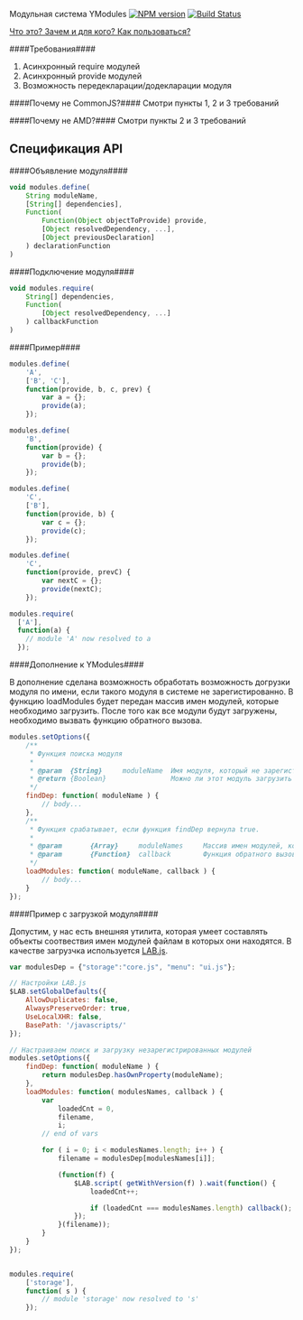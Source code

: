Модульная система YModules [![NPM version](https://badge.fury.io/js/ym.png)](http://badge.fury.io/js/ym) [![Build Status](https://travis-ci.org/ymaps/modules.png?branch=master)](https://travis-ci.org/ymaps/modules)

[Что это? Зачем и для кого? Как пользоваться?](https://github.com/ymaps/modules/blob/master/what-is-this.md)

####Требования####
  1. Асинхронный require модулей
  2. Асинхронный provide модулей
  3. Возможность передекларации/додекларации модуля

####Почему не CommonJS?####
Смотри пункты 1, 2 и 3 требований

####Почему не AMD?####
Смотри пункты 2 и 3 требований

Спецификация API
----------------

####Объявление модуля####
````javascript
void modules.define(
    String moduleName,
    [String[] dependencies],
    Function(
        Function(Object objectToProvide) provide,
        [Object resolvedDependency, ...],
        [Object previousDeclaration]
    ) declarationFunction
)
````
####Подключение модуля####
````javascript
void modules.require(
    String[] dependencies,
    Function(
        [Object resolvedDependency, ...]
    ) callbackFunction
)
````

####Пример####

````javascript
modules.define(
    'A',
    ['B', 'C'],
    function(provide, b, c, prev) {
        var a = {};
        provide(a);
    });

modules.define(
    'B',
    function(provide) {
        var b = {};
        provide(b);
    });

modules.define(
    'C',
    ['B'],
    function(provide, b) {
        var c = {};
        provide(c);
    });

modules.define(
    'C',
    function(provide, prevC) {
        var nextC = {};
        provide(nextC);
    });

modules.require(
  ['A'],
  function(a) {
    // module 'A' now resolved to a
  });
````

####Дополнение к YModules####

В дополнение сделана возможность обработать возможность догрузки модуля по имени, если такого модуля в системе не зарегистированно. В функцию loadModules будет передан массив имен модулей, которые необходимо загрузить. После того как все модули будут загружены, необходимо вызвать функцию обратного вызова.

````javascript
modules.setOptions({
    /**
     * Функция поиска модуля
     *
     * @param  {String}     moduleName  Имя модуля, который не зарегистирован в системе
     * @return {Boolean}                Можно ли этот модуль загрузить
     */
    findDep: function( moduleName ) {
        // body...
    },
    /**
     * Функция срабатывает, если функция findDep вернула true.
     *
     * @param       {Array}     moduleNames     Массив имен модулей, которые необходимо загрузить
     * @param       {Function}  callback        Функция обратного вызова
     */
    loadModules: function( moduleName, callback ) {
        // body...
    }
});
````

####Пример с загрузкой модуля####

Допустим, у нас есть внешняя утилита, которая умеет составлять объекты соотвествия имен модулей файлам в которых они находятся. В качестве загрузчка используется [LAB.js](http://labjs.com/).

````javascript
var modulesDep = {"storage":"core.js", "menu": "ui.js"};

// Настройки LAB.js
$LAB.setGlobalDefaults({
    AllowDuplicates: false,
    AlwaysPreserveOrder: true,
    UseLocalXHR: false,
    BasePath: '/javascripts/'
});

// Настраиваем поиск и загрузку незарегистрированных модулей
modules.setOptions({
    findDep: function( moduleName ) {
        return modulesDep.hasOwnProperty(moduleName);
    },
    loadModules: function( modulesNames, callback ) {
        var
            loadedCnt = 0,
            filename,
            i;
        // end of vars

        for ( i = 0; i < modulesNames.length; i++ ) {
            filename = modulesDep[modulesNames[i]];

            (function(f) {
                $LAB.script( getWithVersion(f) ).wait(function() {
                    loadedCnt++;

                    if (loadedCnt === modulesNames.length) callback();
                });
            }(filename));
        }
    }
});


modules.require(
    ['storage'],
    function( s ) {
        // module 'storage' now resolved to 's'
    });
````
